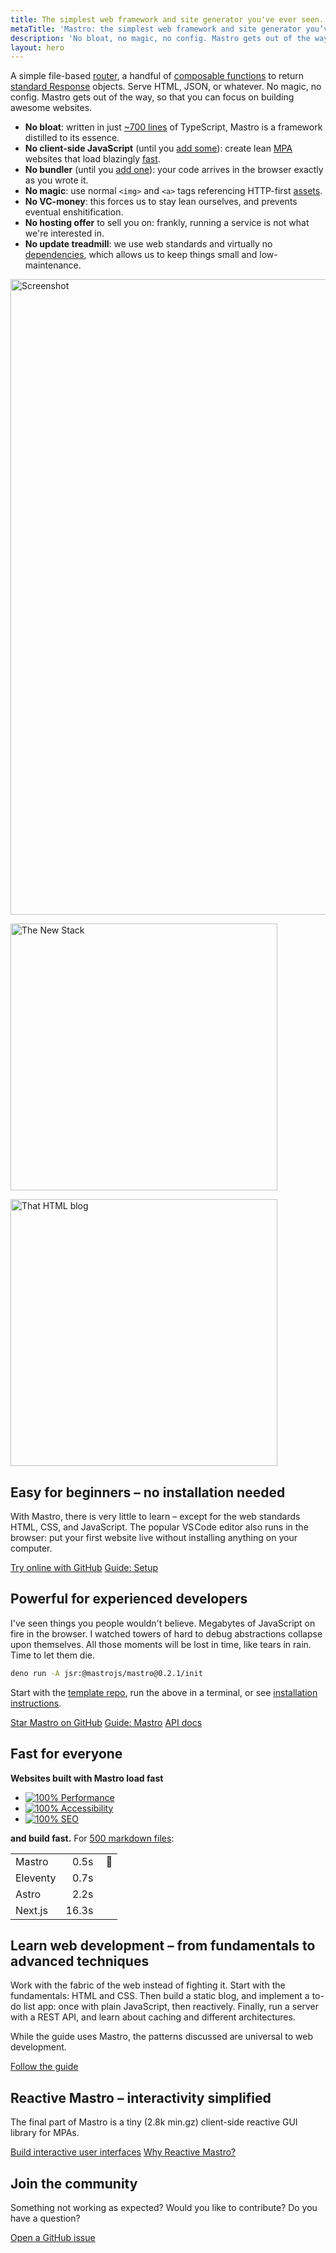 ```yaml
---
title: The simplest web framework and site generator you've ever seen.
metaTitle: 'Mastro: the simplest web framework and site generator you’ve ever seen.'
description: 'No bloat, no magic, no config. Mastro gets out of the way, so that you can focus on building awesome websites.'
layout: hero
---
```


A simple file-based [router](/guide/server-side-components-and-routing/#routing-and-page-handlers), a handful of [composable functions](https://jsr.io/@mastrojs/mastro/doc) to return [standard Response](https://developer.mozilla.org/en-US/docs/Web/API/Response/Response) objects. Serve HTML, JSON, or whatever. No magic, no config.
Mastro gets out of the way, so that you can focus on building awesome websites.

- **No bloat**: written in just [~700 lines](https://github.com/mastrojs/mastro/tree/main/src#readme) of TypeScript, Mastro is a framework distilled to its essence.
- **No client-side JavaScript** (until you [add some](/guide/interactivity-with-javascript-in-the-browser/)): create lean [MPA](/guide/client-side-vs-server-side-javascript-static-vs-ondemand-spa-vs-mpa/) websites that load blazingly [fast](#fast-for-everyone).
- **No bundler** (until you [add one](/guide/bundling-assets-caching/)): your code arrives in the browser exactly as you wrote it.
- **No magic**: use normal `<img>` and `<a>` tags referencing HTTP-first [assets](/guide/bundling-assets-caching/#transforming-images).
- **No VC-money**: this forces us to stay lean ourselves, and prevents eventual enshitification.
- **No hosting offer** to sell you on: frankly, running a service is not what we're interested in.
- **No update treadmill**: we use web standards and virtually no [dependencies](https://jsr.io/@mastrojs/mastro/dependencies), which allows us to keep things small and low-maintenance.

<p>
<picture>
  <source media="(width < 550px)" sizes="100vw" srcset="/assets/vscode-example-mobile.webp 512w, /assets/vscode-example-mobile@2x.webp 1024w">
  <source media="(width >= 550px)" sizes="100vw" srcset="/assets/vscode-example.webp 900w, /assets/vscode-example@2x.webp 1800w">
  <img  src="/assets/vscode-example.webp" width="1800" height="1017" loading="lazy" alt="Screenshot">
</picture>
</p>

<div class="col2 -vertical-center">

  <a href="https://thenewstack.io/minimalist-mastro-framework-offers-modern-take-on-mpas/"><img alt="The New Stack" loading="lazy" src="/assets/home/thenewstack.svg" width="427"></a>

  <a href="https://thathtml.blog/2024/12/new-custom-element-superclass-on-the-block/"><img alt="That HTML blog" loading="lazy" src="/assets/home/thathtmlblog.svg" width="427"></a>

</div>


## Easy for beginners – no installation needed

With Mastro, there is very little to learn – except for the web standards HTML, CSS, and JavaScript. The popular VS Code editor also runs in the browser: put your first website live without installing anything on your computer.

<a class="button" href="https://github.dev/mastrojs/template-basic">Try online with GitHub</a>
<a class="button -secondary" href="/guide/setup/">Guide: Setup</a>


## Powerful for experienced developers

I've seen things you people wouldn't believe. Megabytes of JavaScript on fire in the browser. I watched towers of hard to debug abstractions collapse upon themselves. All those moments will be lost in time, like tears in rain. Time to let them die.

```sh title=Terminal
deno run -A jsr:@mastrojs/mastro@0.2.1/init
```

Start with the [template repo](https://github.com/mastrojs/template-basic-deno), run the above in a terminal, or see [installation instructions](/guide/setup-mastro-cli-or-server/#setup-a-local-server).

<a class="button" href="https://github.com/mastrojs/mastro/">Star Mastro on GitHub</a>
<a class="button -secondary" href="/guide/server-side-components-and-routing/">Guide: Mastro</a>
<a class="button -minimal" href="https://jsr.io/@mastrojs/mastro/doc">API docs</a>


## Fast for everyone

<div class="col2">

<div class="pagespeed">

**Websites built with Mastro load fast**

<a href="https://pagespeed.web.dev/analysis/https-mastrojs-github-io/krzuxxl52f?form_factor=mobile">

- ![100%](/assets/home/circle.svg) Performance
- ![100%](/assets/home/circle.svg) Accessibility
- ![100%](/assets/home/circle.svg) SEO

</a>
</div>
<div>

**and build fast.** For [500 markdown files](https://github.com/mb21/bench-framework-markdown/commit/87e5713b01d298394f866ec3cb86da46db910ada):

|          |       |         |
|:---------|------:|:--------|
| Mastro   |  0.5s | &nbsp;🏁 |
| Eleventy |  0.7s |         |
| Astro    |  2.2s |         |
| Next.js  | 16.3s |         |

</div>

</div>


## Learn web development – from fundamentals to advanced techniques

Work with the fabric of the web instead of fighting it. Start with the fundamentals: HTML and CSS. Then build a static blog, and implement a to-do list app: once with plain JavaScript, then reactively. Finally, run a server with a REST API, and learn about caching and different architectures.

While the guide uses Mastro, the patterns discussed are universal to web development.

<a class="button" href="/guide/">Follow the guide</a>


## Reactive Mastro – interactivity simplified

The final part of Mastro is a tiny (2.8k min.gz) client-side reactive GUI library for MPAs.

<a class="button" href="/reactive/">Build interactive user interfaces</a>
<a class="button -secondary" href="/reactive/why-reactive-mastro/">Why Reactive Mastro?</a>


## Join the community

Something not working as expected? Would you like to contribute? Do you have a question?

<a class="button" href="https://github.com/mastrojs/mastro/issues/">Open a GitHub issue</a>
